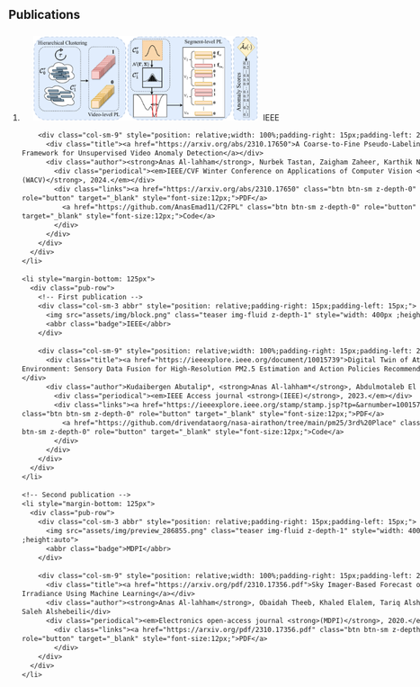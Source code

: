 <style>
  /* Add CSS rules to make images bigger */
  .col-sm-3 img.teaser {
    max-width: 400px; /* Adjust the max-width as needed */
    height: auto; /* Maintain the aspect ratio */
    margin-left: 5px; /* Increase the left margin of images */
    margin-right: 5px; /* Increase the right margin of images */
  }

  /* Add CSS rules to increase the space between images */
  .col-sm-3.abbr {
    margin-right: 5px; /* Increase the margin between images */
  }

  /* Add CSS rule to adjust margin for text next to images */
  .col-sm-9 {
    margin-left: 5px; /* Adjust the left margin for text next to images */
  }
</style>



<h2 id="publications" style="margin: 2px 0px -15px;">Publications</h2>

<div class="publications" style="width : 800px ; margin-top : 40px">
  <ol class="bibliography">
    <li style="margin-bottom: 125px">
      <div class="pub-row">
        <!-- First publication -->
        <div class="col-sm-3 abbr" style="position: relative;padding-right: 15px;padding-left: 15px;">
          <img src="assets/img/wacv2024.png" class="teaser img-fluid z-depth-1" style="width: 400px ;height:auto">
          <abbr class="badge">IEEE</abbr>
        </div>

        <div class="col-sm-9" style="position: relative;width: 100%;padding-right: 15px;padding-left: 20px;">
          <div class="title"><a href="https://arxiv.org/abs/2310.17650">A Coarse-to-Fine Pseudo-Labeling (C2FPL) Framework for Unsupervised Video Anomaly Detection</a></div>
          <div class="author"><strong>Anas Al-lahham</strong>, Nurbek Tastan, Zaigham Zaheer, Karthik Nandakumar
            <div class="periodical"><em>IEEE/CVF Winter Conference on Applications of Computer Vision <strong>(WACV)</strong>, 2024.</em></div>
            <div class="links"><a href="https://arxiv.org/abs/2310.17650" class="btn btn-sm z-depth-0" role="button" target="_blank" style="font-size:12px;">PDF</a>
              <a href="https://github.com/AnasEmad11/C2FPL" class="btn btn-sm z-depth-0" role="button" target="_blank" style="font-size:12px;">Code</a>
            </div>
          </div>
        </div>
      </div>
    </li>

    <li style="margin-bottom: 125px">
      <div class="pub-row">
        <!-- First publication -->
        <div class="col-sm-3 abbr" style="position: relative;padding-right: 15px;padding-left: 15px;">
          <img src="assets/img/block.png" class="teaser img-fluid z-depth-1" style="width: 400px ;height:auto">
          <abbr class="badge">IEEE</abbr>
        </div>

        <div class="col-sm-9" style="position: relative;width: 100%;padding-right: 15px;padding-left: 20px;">
          <div class="title"><a href="https://ieeexplore.ieee.org/document/10015739">Digital Twin of Atmospheric Environment: Sensory Data Fusion for High-Resolution PM2.5 Estimation and Action Policies Recommendation</a></div>
          <div class="author">Kudaibergen Abutalip*, <strong>Anas Al-lahham*</strong>, Abdulmotaleb El Saddik
            <div class="periodical"><em>IEEE Access journal <strong>(IEEE)</strong>, 2023.</em></div>
            <div class="links"><a href="https://ieeexplore.ieee.org/stamp/stamp.jsp?tp=&arnumber=10015739" class="btn btn-sm z-depth-0" role="button" target="_blank" style="font-size:12px;">PDF</a>
              <a href="https://github.com/drivendataorg/nasa-airathon/tree/main/pm25/3rd%20Place" class="btn btn-sm z-depth-0" role="button" target="_blank" style="font-size:12px;">Code</a>
            </div>
          </div>
        </div>
      </div>
    </li>

    <!-- Second publication -->
    <li style="margin-bottom: 125px">
      <div class="pub-row">
        <div class="col-sm-3 abbr" style="position: relative;padding-right: 15px;padding-left: 15px;">
          <img src="assets/img/preview_286855.png" class="teaser img-fluid z-depth-1" style="width: 400px ;height:auto">
          <abbr class="badge">MDPI</abbr>
        </div>

        <div class="col-sm-9" style="position: relative;width: 100%;padding-right: 15px;padding-left: 20px;">
          <div class="title"><a href="https://arxiv.org/pdf/2310.17356.pdf">Sky Imager-Based Forecast of Solar Irradiance Using Machine Learning</a></div>
          <div class="author"><strong>Anas Al-lahham</strong>, Obaidah Theeb, Khaled Elalem, Tariq Alshawi and Saleh Alshebeili</div>
          <div class="periodical"><em>Electronics open-access journal <strong>(MDPI)</strong>, 2020.</em></div>
            <div class="links"><a href="https://arxiv.org/pdf/2310.17356.pdf" class="btn btn-sm z-depth-0" role="button" target="_blank" style="font-size:12px;">PDF</a>
            </div>          
        </div>
      </div>
    </li>
  </ol>
</div>
